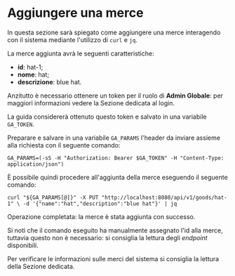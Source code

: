 # Aggiungere una merce

In questa sezione sarà spiegato come aggiungere una merce interagendo con il sistema mediante l'utilizzo di `curl` e `jq`.

La merce aggiunta avrà le seguenti caratteristiche:

- **id**: hat-1;
- **nome**: hat;
- **descrizione**: blue hat.

Anzitutto è necessario ottenere un token per il ruolo di **Admin Globale**: per maggiori informazioni vedere la Sezione dedicata al login.

La guida considererà ottenuto questo token e salvato in una variabile `GA_TOKEN`.

Preparare e salvare in una variabile `GA_PARAMS` l'header da inviare assieme alla richiesta con il seguente comando:

`GA_PARAMS=(-sS -H "Authorization: Bearer $GA_TOKEN" -H "Content-Type: application/json")`

È possibile quindi procedere all'aggiunta della merce eseguendo il seguente comando:

`curl "${GA_PARAMS[@]}" -X PUT "http://localhost:8080/api/v1/goods/hat-1" \
  -d '{"name":"hat","description":"blue hat"}' | jq`

Operazione completata: la merce è stata aggiunta con successo.

Si noti che il comando eseguito ha manualmente assegnato l'id alla merce, tuttavia questo non è necessario: si consiglia la lettura degli _endpoint_ disponibili.

Per verificare le informazioni sulle merci del sistema si consiglia la lettura della Sezione dedicata.
